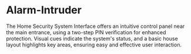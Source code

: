 # Alarm-Intruder
The Home Security System Interface offers an intuitive control panel near the main entrance, using a two-step PIN verification for enhanced protection. Visual cues indicate the system's status, and a basic house layout highlights key areas, ensuring easy and effective user interaction.
